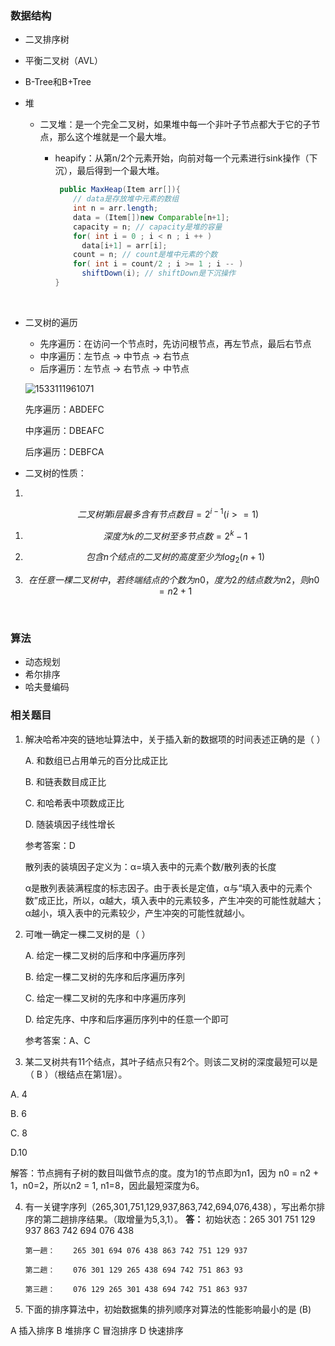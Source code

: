 ### 数据结构

- 二叉排序树

- 平衡二叉树（AVL）

- B-Tree和B+Tree

- 堆

  - 二叉堆：是一个完全二叉树，如果堆中每一个非叶子节点都大于它的子节点，那么这个堆就是一个最大堆。

    - heapify：从第n/2个元素开始，向前对每一个元素进行sink操作（下沉），最后得到一个最大堆。

      ```java
       public MaxHeap(Item arr[]){
          // data是存放堆中元素的数组
          int n = arr.length;
          data = (Item[])new Comparable[n+1];
          capacity = n; // capacity是堆的容量
          for( int i = 0 ; i < n ; i ++ )
          	data[i+1] = arr[i];
          count = n; // count是堆中元素的个数
          for( int i = count/2 ; i >= 1 ; i -- )
          	shiftDown(i); // shiftDown是下沉操作
      }
      ```

      ​

- 二叉树的遍历

  - 先序遍历：在访问一个节点时，先访问根节点，再左节点，最后右节点
  - 中序遍历：左节点 -> 中节点 -> 右节点
  - 后序遍历：左节点 -> 右节点 -> 中节点

  ![1533111961071](D:\ProgramLearning\笔记\笔试面试\assets\1533111961071.png)

  先序遍历：ABDEFC

  中序遍历：DBEAFC

  后序遍历：DEBFCA

- 二叉树的性质：


1. ​	

$$
二叉树第i层最多含有节点数目 = 2^{i-1}         (i >= 1)
$$

1. $$
   深度为k的二叉树至多节点数 = 2^{k} - 1
   $$

2. $$
   包含n个结点的二叉树的高度至少为log_2 (n+1)
   $$

3. $$
   在任意一棵二叉树中，若终端结点的个数为n0，度为2的结点数为n2，则n0=n2+1
   $$

   ​


### 算法

- 动态规划
- 希尔排序
- 哈夫曼编码



### 相关题目

1. 解决哈希冲突的链地址算法中，关于插入新的数据项的时间表述正确的是（  ）  

      A.  和数组已占用单元的百分比成正比  

      B.  和链表数目成正比  

      C.  和哈希表中项数成正比  

      D.  随装填因子线性增长  

      参考答案：D  

      散列表的装填因子定义为：α=填入表中的元素个数/散列表的长度  

      α是散列表装满程度的标志因子。由于表长是定值，α与“填入表中的元素个数”成正比，所以，α越大，填入表中的元素较多，产生冲突的可能性就越大；α越小，填入表中的元素较少，产生冲突的可能性就越小。

2. 可唯一确定一棵二叉树的是（  ）  

      A.  给定一棵二叉树的后序和中序遍历序列  

      B.  给定一棵二叉树的先序和后序遍历序列  

      C.  给定一棵二叉树的先序和中序遍历序列  

      D.  给定先序、中序和后序遍历序列中的任意一个即可  

      参考答案：A、C

3. 某二叉树共有11个结点，其叶子结点只有2个。则该二叉树的深度最短可以是（ B ）（根结点在第1层）。

  A. 4

  B. 6

  C. 8

  D.10

  解答：节点拥有子树的数目叫做节点的度。度为1的节点即为n1，因为 n0 = n2 + 1，n0=2，所以n2 = 1, n1=8，因此最短深度为6。

4. 有一关键字序列（265,301,751,129,937,863,742,694,076,438），写出希尔排序的第二趟排序结果。（取增量为5,3,1）。
       **答：**
       初始状态：265 301 751 129 937 863 742 694 076 438

       第一趟：    265 301 694 076 438 863 742 751 129 937
        
       第二趟：    076 301 129 265 438 694 742 751 863 93
        
       第三趟：    076 129 265 301 438 694 742 751 863 937

5. 下面的排序算法中，初始数据集的排列顺序对算法的性能影响最小的是 (B)

  A 插入排序
  B 堆排序
  C 冒泡排序
  D 快速排序